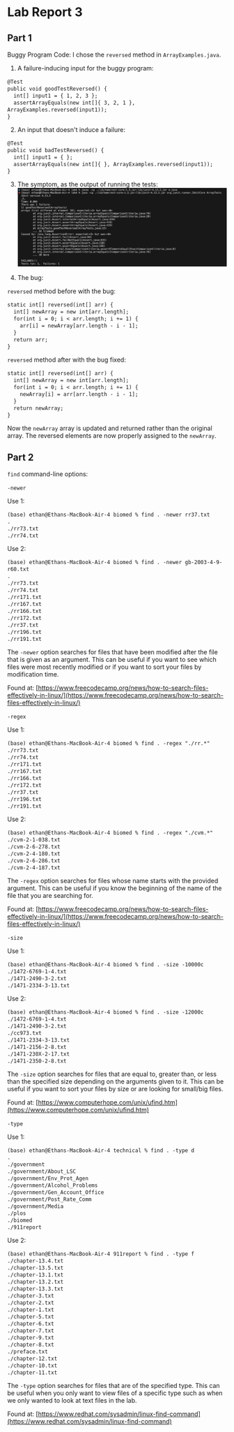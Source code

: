 # Lab Report 3

## Part 1

Buggy Program Code: I chose the `reversed` method in `ArrayExamples.java`.

1. A failure-inducing input for the buggy program:
```
@Test
public void goodTestReversed() {
  int[] input1 = { 1, 2, 3 };
  assertArrayEquals(new int[]{ 3, 2, 1 }, ArrayExamples.reversed(input1));
}
```

2. An input that doesn't induce a failure:
```
@Test
public void badTestReversed() {
  int[] input1 = { };
  assertArrayEquals(new int[]{ }, ArrayExamples.reversed(input1));
}
```

3. The symptom, as the output of running the tests:
![image one](https://github.com/EthubG/cse15l-lab-reports/blob/main/Screen%20Shot%202024-02-13%20at%204.31.11%20PM.png)

4. The bug:

`reversed` method before with the bug:
```
static int[] reversed(int[] arr) {
  int[] newArray = new int[arr.length];
  for(int i = 0; i < arr.length; i += 1) {
    arr[i] = newArray[arr.length - i - 1];
  }
  return arr;
}
```
`reversed` method after with the bug fixed:
```
static int[] reversed(int[] arr) {
  int[] newArray = new int[arr.length];
  for(int i = 0; i < arr.length; i += 1) {
    newArray[i] = arr[arr.length - i - 1];
  }
  return newArray;
}
```
Now the `newArray` array is updated and returned rather than the original array. The reversed elements are now properly assigned to the `newArray`.

## Part 2

`find` command-line options:

`-newer`

Use 1:
```
(base) ethan@Ethans-MacBook-Air-4 biomed % find . -newer rr37.txt         
.
./rr73.txt
./rr74.txt
```
Use 2: 
```
(base) ethan@Ethans-MacBook-Air-4 biomed % find . -newer gb-2003-4-9-r60.txt
.
./rr73.txt
./rr74.txt
./rr171.txt
./rr167.txt
./rr166.txt
./rr172.txt
./rr37.txt
./rr196.txt
./rr191.txt
```
The `-newer` option searches for files that have been modified after the file that is given as an argument. This can be useful if you want to see which files were most recently modified or if you want to sort your files by modification time.

Found at: [https://www.freecodecamp.org/news/how-to-search-files-effectively-in-linux/](https://www.freecodecamp.org/news/how-to-search-files-effectively-in-linux/)

`-regex`

Use 1:
```
(base) ethan@Ethans-MacBook-Air-4 biomed % find . -regex "./rr.*"
./rr73.txt
./rr74.txt
./rr171.txt
./rr167.txt
./rr166.txt
./rr172.txt
./rr37.txt
./rr196.txt
./rr191.txt
```
Use 2:
```
(base) ethan@Ethans-MacBook-Air-4 biomed % find . -regex "./cvm.*"
./cvm-2-1-038.txt
./cvm-2-6-278.txt
./cvm-2-4-180.txt
./cvm-2-6-286.txt
./cvm-2-4-187.txt
```
The `-regex` option searches for files whose name starts with the provided argument. This can be useful if you know the beginning of the name of the file that you are searching for.

Found at: [https://www.freecodecamp.org/news/how-to-search-files-effectively-in-linux/](https://www.freecodecamp.org/news/how-to-search-files-effectively-in-linux/)

`-size`

Use 1:
```
(base) ethan@Ethans-MacBook-Air-4 biomed % find . -size -10000c
./1472-6769-1-4.txt
./1471-2490-3-2.txt
./1471-2334-3-13.txt
```
Use 2:
```
(base) ethan@Ethans-MacBook-Air-4 biomed % find . -size -12000c
./1472-6769-1-4.txt
./1471-2490-3-2.txt
./cc973.txt
./1471-2334-3-13.txt
./1471-2156-2-8.txt
./1471-230X-2-17.txt
./1471-2350-2-8.txt
```
The `-size` option searches for files that are equal to, greater than, or less than the specified size depending on the arguments given to it. This can be useful if you want to sort your files by size or are looking for small/big files.

Found at: [https://www.computerhope.com/unix/ufind.htm](https://www.computerhope.com/unix/ufind.htm)

`-type`

Use 1:
```
(base) ethan@Ethans-MacBook-Air-4 technical % find . -type d 
.
./government
./government/About_LSC
./government/Env_Prot_Agen
./government/Alcohol_Problems
./government/Gen_Account_Office
./government/Post_Rate_Comm
./government/Media
./plos
./biomed
./911report
```
Use 2:
```
(base) ethan@Ethans-MacBook-Air-4 911report % find . -type f
./chapter-13.4.txt
./chapter-13.5.txt
./chapter-13.1.txt
./chapter-13.2.txt
./chapter-13.3.txt
./chapter-3.txt
./chapter-2.txt
./chapter-1.txt
./chapter-5.txt
./chapter-6.txt
./chapter-7.txt
./chapter-9.txt
./chapter-8.txt
./preface.txt
./chapter-12.txt
./chapter-10.txt
./chapter-11.txt
```
The `-type` option searches for files that are of the specified type. This can be useful when you only want to view files of a specific type such as when we only wanted to look at text files in the lab.

Found at: [https://www.redhat.com/sysadmin/linux-find-command](https://www.redhat.com/sysadmin/linux-find-command)
